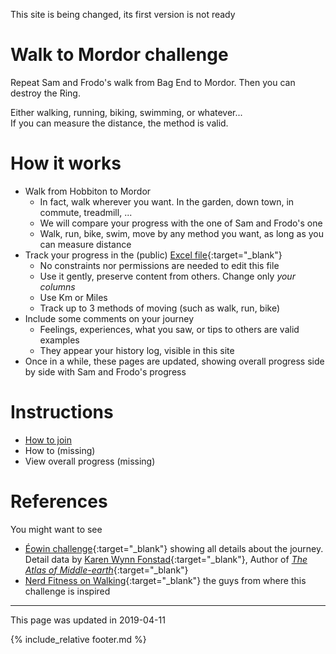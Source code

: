 This site is being changed, its first version is not ready

# Walk to Mordor challenge

Repeat Sam and Frodo's walk from Bag End to Mordor. Then you can destroy the Ring.

Either walking, running, biking, swimming, or whatever...  
If you can measure the distance, the method is valid.

# How it works
* Walk from Hobbiton to Mordor
  * In fact, walk wherever you want. In the garden, down town, in commute, treadmill, ...
  * We will compare your progress with the one of Sam and Frodo's one
  * Walk, run, bike, swim, move by any method you want, as long as you can measure distance
* Track your progress in the (public) [Excel file](https://docs.google.com/spreadsheets/d/1oGzBmn3m_w-tq_c_vNhARID2xahvLd302_oWQIMN0hs/edit?usp=sharing){:target="_blank"}
  * No constraints nor permissions are needed to edit this file
  * Use it gently, preserve content from others. Change only *your columns*
  * Use Km or Miles
  * Track up to 3 methods of moving (such as walk, run, bike)
* Include some comments on your journey
  * Feelings, experiences, what you saw, or tips to others are valid examples
  * They appear your history log, visible in this site
* Once in a while, these pages are updated, showing overall progress side by side with Sam and Frodo's progress

# Instructions
* [How to join](how-to-join.md)
* How to (missing)
* View overall progress (missing)

# References
You might want to see
* [Éowin challenge](http://home.insightbb.com/~eowynchallenge/Walk/walk.html){:target="_blank"} showing all details about the journey.
Detail data by [Karen Wynn Fonstad](https://en.wikipedia.org/wiki/Karen_Wynn_Fonstad){:target="_blank"}, Author of [*The Atlas of Middle-earth*](https://www.worldcat.org/title/atlas-of-middle-earth/oclc/24142309){:target="_blank"}
* [Nerd Fitness on Walking](https://www.nerdfitness.com/blog/walking/){:target="_blank"} the guys from where this challenge is inspired

---
This page was updated in 2019-04-11

{% include_relative footer.md %}
